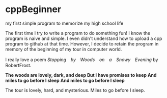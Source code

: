 # cppBeginner
my first simple program to memorize my high school life

The first time I try to write a program to do something fun!
I know the program is naive and simple. I even didn't understand how to upload a cpp program to github at that time.
However, I decide to retain the program in memory of the beginning of my tour in computer world.

I really love a poem *Stopping　by　Woods　on　a　Snowy　Evening* by RobertFrost.

**The woods are lovely, dark, and deep
But I have promises to keep
And miles to go before I sleep
And miles to go before I sleep**

The tour is lovely, hard, and mysterious.
Miles to go before I sleep.

